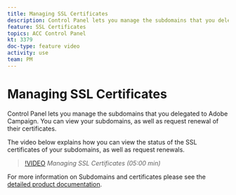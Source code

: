 ```yaml
---
title: Managing SSL Certificates
description: Control Panel lets you manage the subdomains that you delegated to Adobe Campaign. You can view your subdomains, as well as request renewal of their certificates.
feature: SSL Certificates
topics: ACC Control Panel
kt: 3379
doc-type: feature video
activity: use
team: PM
---
```


# Managing SSL Certificates

Control Panel lets you manage the subdomains that you delegated to Adobe Campaign. You can view your subdomains, as well as request renewal of their certificates.

The video below explains how you can view the status of the SSL certificates of your subdomains, as well as request renewals.

>[!VIDEO](https://video.tv.adobe.com/v/28492?quality=12)
*Managing SSL Certificates (05:00 min)*

For more information on Subdomains and certificates please see the [detailed product documentation]( https://helpx.adobe.com/campaign/kb/control-panel-subdomains-certificates.html).



